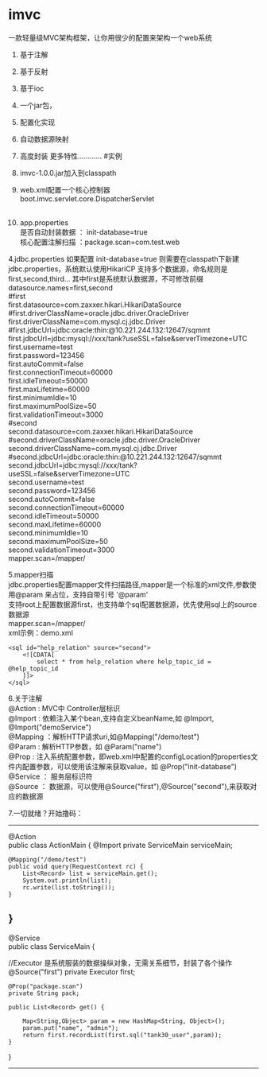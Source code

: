 # imvc
一款轻量级MVC架构框架，让你用很少的配置来架构一个web系统
1. 基于注解
2. 基于反射
3. 基于ioc
4. 一个jar包，
5. 配置化实现
6. 自动数据源映射
7. 高度封装
更多特性............
#实例
1. imvc-1.0.0.jar加入到classpath

2. web.xml配置一个核心控制器<br>
boot.imvc.servlet.core.DispatcherServlet<br><br>

3. app.properties<br>
是否自动封装数据 ：  init-database=true<br>
核心配置注解扫描 ：package.scan=com.test.web<br>

4.jdbc.properties
如果配置 init-database=true
则需要在classpath下新建jdbc.properties，系统默认使用HikariCP
支持多个数据源，命名规则是 first,second,third...
其中first是系统默认数据源，不可修改前缀<br>
datasource.names=first,second<br>
#first<br>
first.datasource=com.zaxxer.hikari.HikariDataSource<br>
#first.driverClassName=oracle.jdbc.driver.OracleDriver<br>
first.driverClassName=com.mysql.cj.jdbc.Driver<br>
#first.jdbcUrl=jdbc:oracle:thin:@10.221.244.132:12647/sqmmt<br>
first.jdbcUrl=jdbc:mysql://xxx/tank?useSSL=false&serverTimezone=UTC<br>
first.username=test<br>
first.password=123456<br>
first.autoCommit=false<br>
first.connectionTimeout=60000<br>
first.idleTimeout=50000<br>
first.maxLifetime=60000<br>
first.minimumIdle=10<br>
first.maximumPoolSize=50<br>
first.validationTimeout=3000<br>
#second<br>
second.datasource=com.zaxxer.hikari.HikariDataSource<br>
#second.driverClassName=oracle.jdbc.driver.OracleDriver<br>
second.driverClassName=com.mysql.cj.jdbc.Driver<br>
#second.jdbcUrl=jdbc:oracle:thin:@10.221.244.132:12647/sqmmt<br>
second.jdbcUrl=jdbc:mysql://xxx/tank?useSSL=false&serverTimezone=UTC<br>
second.username=test<br>
second.password=123456<br>
second.autoCommit=false<br>
second.connectionTimeout=60000<br>
second.idleTimeout=50000<br>
second.maxLifetime=60000<br>
second.minimumIdle=10<br>
second.maximumPoolSize=50<br>
second.validationTimeout=3000<br>
mapper.scan=/mapper/<br>

5.mapper扫描<br>
jdbc.properties配置mapper文件扫描路径,mapper是一个标准的xml文件,参数使用@param 来占位，支持自带引号 '@param'<br>
支持root上配置数据源first，也支持单个sql配置数据源，优先使用sql上的source数据源<br>
mapper.scan=/mapper/<br>
xml示例：demo.xml<br>
<?xml version="1.0" encoding="utf-8"?>
<root source="first">
	<sql id="tank30_user">
		<![CDATA[
			select * from tank30_user where username = '@name'
		]]>
	</sql>

	<sql id="help_relation" source="second">
		<![CDATA[
			select * from help_relation where help_topic_id = @help_topic_id
		]]>
	</sql>
</root>

6.关于注解<br>
@Action : MVC中 Controller层标识<br>
@Import : 依赖注入某个bean,支持自定义beanName,如 @Import, @Import("demoService")<br>
@Mapping ：解析HTTP请求uri,如@Mapping("/demo/test")<br>
@Param : 解析HTTP参数，如 @Param("name")<br>
@Prop : 注入系统配置参数，即web.xml中配置的configLocation的properties文件内配置参数，可以使用该注解来获取value，如 @Prop("init-database")<br>
@Service ： 服务层标识符<br>
@Source ： 数据源，可以使用@Source("first"),@Source("second"),来获取对应的数据源<br>

7.一切就绪？开始撸码：

------------------------------------------

@Action<br>
public class ActionMain {
	@Import
	private ServiceMain serviceMain;
	
	@Mapping("/demo/test")
	public void query(RequestContext rc) {
		List<Record> list = serviceMain.get();
		System.out.println(list);
		rc.write(list.toString());
	}
}
------------------------------------------

@Service<br>
public class ServiceMain {
	
  //Executor 是系统服装的数据操纵对象，无需关系细节，封装了各个操作
	@Source("first")
	private Executor first;
	
	@Prop("package.scan")
	private String pack;
	
	public List<Record> get() {
		
		Map<String,Object> param = new HashMap<String, Object>();
		param.put("name", "admin");
		return first.recordList(first.sql("tank30_user",param));
	}
	
}

------------------------------------------







